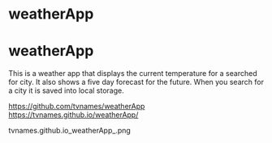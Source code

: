 # weatherApp
# weatherApp
This is a weather app that displays the current temperature for a searched for city.
It also shows a five day forecast for the future.
When you search for a city it is saved into local storage.

https://github.com/tvnames/weatherApp
https://tvnames.github.io/weatherApp/

tvnames.github.io_weatherApp_.png